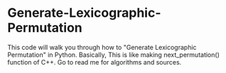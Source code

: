 # Generate-Lexicographic-Permutation
This code will walk you through how to "Generate Lexicographic Permutation" in Python. Basically,  This is like making next_permutation() function of C++. Go to read me for algorithms and sources.
